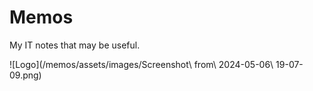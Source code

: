 # Memos
My IT notes that may be useful.

![Logo](/memos/assets/images/Screenshot\ from\ 2024-05-06\ 19-07-09.png)
